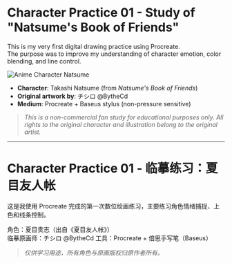 # Character Practice 01 - Study of "Natsume's Book of Friends"

This is my very first digital drawing practice using Procreate.  
The purpose was to improve my understanding of character emotion, color blending, and line control.

![Anime Character Natsume](https://i.imgur.com/EsVil7A.png)

- **Character**: Takashi Natsume (from *Natsume's Book of Friends*)  
- **Original artwork by**: チシロ @BytheCd 
- **Medium**: Procreate + Baseus stylus (non-pressure sensitive)

> *This is a non-commercial fan study for educational purposes only. All rights to the original character and illustration belong to the original artist.*

---

# Character Practice 01 - 临摹练习：夏目友人帐

这是我使用 Procreate 完成的第一次数位绘画练习，主要练习角色情绪捕捉、上色和线条控制。

角色：夏目贵志（出自《夏目友人帐》）  
临摹原画师：チシロ @BytheCd 
工具：Procreate + 倍思手写笔（Baseus）

> *仅供学习用途，所有角色与原画版权归原作者所有。*


